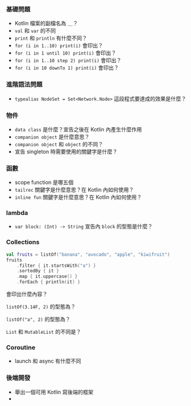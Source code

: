 ### 基礎問題
- Kotlin 檔案的副檔名為 ＿？
- `val` 和 `var` 的不同
- `print` 和 `println` 有什麼不同？
- `for (i in 1..10) print(i)` 會印出？
- `for (i in 1 until 10) print(i)` 會印出？
- `for (i in 1..10 step 2) print(i)` 會印出？
- `for (i in 10 downTo 1) print(i)` 會印出？

### 進階語法問題
- `typealias NodeSet = Set<Network.Node>` 這段程式要達成的效果是什麼？


### 物件
- `data class` 是什麼？宣告之後在 Kotlin 內產生什麼作用
- `companion object` 是什麼意思？
- `companion object` 和 `object` 的不同？
- 宣告 singleton 時需要使用的關鍵字是什麼？

### 函數
- scope function 是哪五個
- `tailrec` 關鍵字是什麼意思？在 Kotlin 內如何使用？
- `inline fun` 關鍵字是什麼意思？在 Kotlin 內如何使用？

### lambda
- `var block: (Int) -> String` 宣告內 `block` 的型態是什麼？

### Collections

```kotlin
val fruits = listOf("banana", "avocado", "apple", "kiwifruit")
fruits
    .filter { it.startsWith("a") }
    .sortedBy { it }
    .map { it.uppercase() }
    .forEach { println(it) }
```

會印出什麼內容？

`listOf(3.14F, 2)` 的型態為？

`listOf("a", 2)` 的型態為？

`List` 和 `MutableList` 的不同是？

### Coroutine
- launch 和 async 有什麼不同 

### 後端開發
- 舉出一個可用 Kotlin 寫後端的框架
- 

